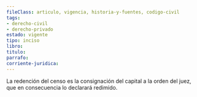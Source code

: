 ```yaml
---
fileClass: articulo, vigencia, historia-y-fuentes, codigo-civil
tags:
- derecho-civil
- derecho-privado
estado: vigente
tipo: inciso
libro:
titulo:
parrafo:
corriente-juridica:
---
```

La redención del censo es la consignación del capital a la orden del juez, que en consecuencia lo declarará redimido.